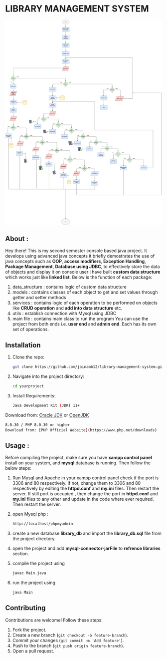 # LIBRARY MANAGEMENT SYSTEM

![Project flow chart](images/lms-system-design.PNG)

## About :
Hey there! This is my second semester console based java project. It develops using advanced java concepts it briefly demostrates the use of java concepts such as **OOP**, **access modifiers**, **Exception Handling**, **Package Management**, **Database using JDBC**, to effectively store the data of objects and display it on console user i have built **custom data structure** which works just like **linked list**. Below is the function of each package:
1) data_structure : contains logic of custom data structure
2) models : contains classes of each object to get and set values through getter and setter methods
3) services : contains logic of each operation to be performed on objects like **CRUD operation** and **add into data structure** etc.
4) utils : establish connection with Mysql using JDBC
5) main file : contains main class to run the program
You can use the project from both ends i.e. **user end** and **admin end**. Each has its own set of operations.

## Installation
1. Clone the repo:
   ```sh
   git clone https://github.com/jainamb12/library-management-system.git
   ```
2. Navigate into the project directory:
   ```sh
   cd yourproject
   ```
3. Install Requirements:
   ```sh
   Java Development Kit (JDK) 11+  
Download from: [Oracle JDK](https://www.oracle.com/java/technologies/javase-downloads.html) or [OpenJDK](https://openjdk.org/)
   ```sh
   8.0.30 / PHP 8.0.30 or higher
   Download from: [PHP Official Website](https://www.php.net/downloads)
   ```

## Usage :
Before compiling the project, make sure you have **xampp control panel** install on your system, and **mysql** database is running. Then follow the below steps:
1) Run Mysql and Apache in your xampp control panel check if the port is 3306 and 80 respectively. If not, change them to 3306 and 80 respectively by editing the **httpd.conf** and **my.ini** files. Then restart the server. If still port is occupied , then change the port in **httpd.conf** and **my.ini** files to any other and update in the code where ever required. Then restart the server.

2) open Mysql php :
   ```sh
   http://localhost/phpmyadmin
   ```
3) create a new database **library_db** and import the **library_db.sql** file from the project directory.

4) open the project and add **mysql-connector-jarFile** to **refrence libraries** section.
5) compile the project using 
    ```sh
    javac Main.java
    ```
6) run the project using
    ```sh
    java Main
    ```

## Contributing
Contributions are welcome! Follow these steps:
1. Fork the project.
2. Create a new branch (`git checkout -b feature-branch`).
3. Commit your changes (`git commit -m 'Add feature'`).
4. Push to the branch (`git push origin feature-branch`).
5. Open a pull request.
